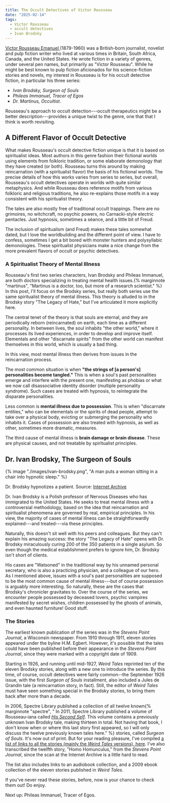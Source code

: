 ```yaml
---
title: The Occult Detectives of Victor Rousseau
date: "2025-02-14"
tags: 
  - Victor Rousseau
  - occult detectives
  - Ivan Brodsky
---
```


[Victor Rousseau Emanuel ](https://en.wikipedia.org/wiki/Victor_Rousseau_Emanuel)(1879-1960) was a British-born journalist, novelist and pulp fiction writer who lived at various times in Britain, South Africa, Canada, and the United States. He wrote fiction in a variety of genres, under several pen names, but primarily as "Victor Rousseau". While he might be best known to pulp fiction aficionados for his science-fiction stories and novels, my interest in Rousseau is for his occult detective fiction, in particular his three series: 

* *Ivan Brodsky, Surgeon of Souls*
* *Phileas Immanuel, Tracer of Egos*
* *Dr. Martinus, Occultist*. 

Rousseau's approach to occult detection---occult therapeutics might be a better description---provides a unique twist to the genre, one that that I think is worth revisiting.

## A Different Flavor of Occult Detective

What makes Rousseau's occult detective fiction unique is that it is based on spiritualist ideas. Most authors in this genre fashion their fictional worlds using elements from folkloric tradition, or some elaborate demonology that they have created (or both). Rousseau turns this around by making reincarnation (with a spiritualist flavor) the basis of his fictional worlds. The precise details of how this works varies from series to series, but overall, Rousseau's occult detectives operate in worlds with quite similar metaphysics. And while Rousseau does reference motifs from various folkloric and religious traditions, he also re-explains those motifs in a way consistent with his spiritualist theory. 

The tales are also mostly free of traditional occult trappings. There are no grimoires, no witchcraft, no psychic powers, no Carnacki-style electric pentacles. Just hypnosis, sometimes a séance, and a little bit of Freud. 

The inclusion of spiritualism (and Freud) makes these tales somewhat dated, but I love the worldbuilding and the different point of view. I have to confess, sometimes I get a bit bored with monster hunters and polysyllabic demonologies. These spiritualist physicians make a nice change from the more prevalent flavors of occult or psychic detectives. 

### A Spiritualist Theory of Mental Illness

Rousseau's first two series characters, Ivan Brodsky and Phileas Immanuel, are both doctors specializing in treating mental health issues.{% marginnote "martinus", "Martinus is a doctor, too, but more of a research scientist." %} In this post, I'll focus on the Brodsky series, but really both series use the same spiritualist theory of mental illness. This theory is alluded to in the Brodsky story "The Legacy of Hate," but I've articulated it more explicitly here.

The central tenet of the theory is that souls are eternal, and they are periodically reborn (reincarnated) on earth, each time as a different personality. In between lives, the soul inhabits "the other world," where it processes its lived experiences, in order to develop and improve itself. Elementals and other "discarnate spirits" from the other world can manifest themselves in this world, which is usually a bad thing. 

In this view, most mental illness then derives from issues in the reincarnation process.

The most common situation is when **"the strings of [a person's] personalities become tangled."** This is when a soul's past personalities emerge and interfere with the present one, manifesting as phobias or what we now call disassociative identity disorder (multiple personality syndrome). Such cases are treated with hypnosis, to reintegrate the disparate personalities.

Less common is **mental illness due to possession**. This is when "discarnate entities," who can be elementals or the spirits of dead people, attempt to take over a physical body, evicting or submerging the personality who inhabits it. Cases of possession are also treated with hypnosis, as well as other, sometimes more dramatic, measures.

The third cause of mental illness is **brain damage or brain disease**. These are physical causes, and not treatable by spiritualist principles.


## Dr. Ivan Brodsky, The Surgeon of Souls

{% image "./images/ivan-brodsky.png", "A man puts a woman sitting in a chair into hypnotic sleep." %}
<p class="caption">Dr. Brodsky hypnotizes a patient. Source: <a href="https://archive.org/details/WeirdTalesV09N06192706/page/n106/mode/1up">Internet Archive</a></p>

Dr. Ivan Brodsky is a Polish professor of Nervous Diseases who has immigrated to the United States. He seeks to treat mental illness with a controversial methodology, based on the idea that reincarnation and spiritualist phenomena are governed by real, empirical principles. In his view, the majority of cases of mental illness can be straightforwardly explained---and treated---via these principles.

Naturally, this doesn't sit well with his peers and colleagues. But they can't explain his amazing success: the story "The Legacy of Hate" opens with Dr. Brodsky miraculously curing 200 of the 350 patients in a single asylum. So even though the medical establishment prefers to ignore him, Dr. Brodsky isn't short of clients.

His cases are "Watsoned" in the traditional way by his unnamed personal secretary, who is also a practicing physician, and a colleague of our hero. As I mentioned above, issues with a soul's past personalities are supposed to be the most common cause of mental illness---but of course possession is arguably more interesting. So naturally, these are the cases that Brodsky's chronicler gravitates to.  Over the course of the series, we encounter people possessed by deceased lovers, psychic vampires manifested by secret wishes, children possessed by the ghosts of animals, and even haunted furniture! Good stuff.

### The Stories

 The earliest known publication of the series was in the *Stevens Point Journal*, a Wisconsin newspaper. From 1910 through 1911, eleven stories appeared under the byline H.M. Egbert. However, it's possible that the tales could have been published before their appearance in the *Stevens Point Journal*, since they were marked with a copyright date of 1909.

Starting in 1926, and running until mid-1927, *Weird Tales* reprinted ten of the eleven Brodsky stories, along with a new one to introduce the series. By this time, of course, occult detectives were fairly common--the September 1926 issue, with the first *Surgeon of Souls* installment, also included a Jules de Grandin tale (a reincarnation story, in fact). Still, the editor of *Weird Tales* must have seen something special in the Brodsky stories, to bring them back after more than a decade.

In 2006, Spectre Library published a collection of all twelve known{% marginnote "spectre", " In 2011, Spectre Library published a volume of Rousseau-iana called [*His Second Self*](http://www.darkfantasy.org/spectre/HisSecondSelf.html). This volume contains a previously unknown Ivan Brodsky tale, making thirteen in total. Not having that book, I don't know when or where this last story first appeared, so I will only discuss the twelve previously known tales here." %} stories, called *Surgeon of Souls*. It's now out of print. But for your reading pleasure, I've compiled [a list of links to all the stories (mainly the *Weird Tales* versions), here](/pages/victor-rousseau/#dr-ivan-brodsky-surgeon-of-souls). I've also transcribed the twelfth story, "Homo Homunculus," from the *Stevens Point Journal*, since the scan at the Internet Archive is a little hard to read. 

The list also includes links to an audiobook collection, and a 2009 ebook collection of the eleven stories published in *Weird Tales*.

If you've never read these stories, before, now is your chance to check them out! Do enjoy. 

Next up: Phileas Immanuel, Tracer of Egos.
